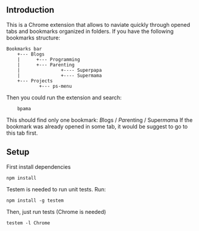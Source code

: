 ## Introduction

This is a Chrome extension that allows to naviate quickly through opened tabs and bookmarks organized in folders. If you have the following bookmarks structure:
```
Bookmarks bar
	+--- Blogs
	|      +--- Programming
	|      +--- Parenting
	|               +---- Superpapa
	|               +---- Supermama
	+--- Projects
			+--- ps-menu
```
Then you could run the extension and search:
```
    bpama
```
This should find only one bookmark:  *B*logs / *Pa*renting / Super*ma*ma
If the bookmark was already opened in some tab, it would be suggest to go to this tab first.

## Setup

First install dependencies

    npm install

Testem is needed to run unit tests. Run:

    npm install -g testem

Then, just run tests (Chrome is needed)

    testem -l Chrome

